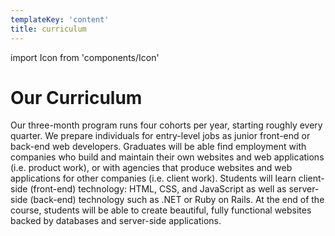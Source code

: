 ```yaml
---
templateKey: 'content'
title: curriculum
---
```


import Icon from 'components/Icon'

# Our Curriculum

Our three-month program runs four cohorts per year, starting roughly every quarter. We prepare individuals for entry-level jobs as junior front-end or back-end web developers. Graduates will be able find employment with companies who build and maintain their own websites and web applications (i.e. product work), or with agencies that produce websites and web applications for other companies (i.e. client work).
Students will learn client-side (front-end) technology: HTML, CSS, and JavaScript as well as server-side (back-end) technology such as .NET or Ruby on Rails. At the end of the course, students will be able to create beautiful, fully functional websites backed by databases and server-side applications.

<Icon i="fas fa-narwhal" />
